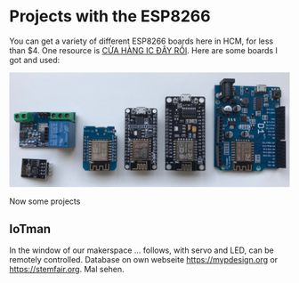 # Projects with the ESP8266

You can get a variety of different ESP8266 boards here in HCM, for less than $4. One resource is  [CỬA HÀNG IC ĐÂY RỒI](https://icdayroi.com/). Here are some boards I got and used:

![ESP8266 boards](pic/esp8266.jpg)

Now some projects

## IoTman

In the window of our makerspace ... follows, with servo and LED, can be remotely controlled. Database on own webseite https://mypdesign.org or https://stemfair.org. Mal sehen.
